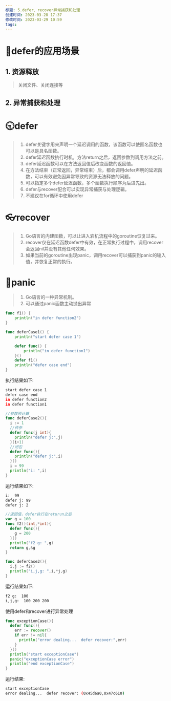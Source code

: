 ```yaml
---
标题: 5.defer、recover异常捕获和处理
创建时间: 2023-03-28 17:37
修改时间: 2023-03-29 10:59
tags: 
---
```



# 🥏defer的应用场景
## 1. 资源释放
> 关闭文件、关闭连接等
## 2. 异常捕获和处理

# 🕤defer
>1. defer关键字用来声明一个延迟调用的函数，该函数可以使匿名函数也可以是具名函数。
>2. defer延迟函数执行时机，方法return之后，返回参数到调用方法之前。
>3. defer延迟函数可以在方法返回值后改变函数的返回值。
>4. 在方法结束（正常返回，异常结束）后，都会调用defer声明的延迟函数，可以有效避免因异常导致的资源无法释放的问题。
>5. 可以指定多个defer延迟函数，多个函数执行顺序为后进先出。
>6. defer与recover配合可以实现异常捕获与处理逻辑。
>7. 不建议在for循环中使用defer

# 👓recover
>1. Go语言的内建函数，可以让进入宕机流程中的goroutine恢复过来。
>2. recover仅在延迟函数defer中有效，在正常执行过程中，调用recover会返回nil并没有其他任何效果。
>3. 如果当前的goroutine出现panic，调用recover可以捕获到panic的输入值，并恢复正常的执行。

# 🚨panic
>1. Go语言的一种异常机制。
>2. 可以通过panic函数主动抛出异常

```go
func f1() {
	println("in defer function2")
}

func deferCase1() {
	println("start defer case 1")

	defer func() {
		println("in defer function1")
	}()
	defer f1()
	println("defer case end")
}
```
执行结果如下:
```sh
start defer case 1
defer case end
in defer function2
in defer function1
```

```go
//参数预计算
func deferCase2(){
  i := 1 
  //传参
  defer func(j int){
    println("defer j:",j)
  }(i+1)
  //闭包
  defer func(){
    println("defer j:",i)
  }()
  i = 99
  println("i: ",i)
}
```
运行结果如下:
```sh
i:  99
defer j: 99
defer j: 2
```

```go
//返回值，defer执行在returun之后
var g = 100
func f2()(int,*int){
  defer func(){
    g = 200
  }()
  println("f2 g: ",g)
  return g,&g
}

func deferCase3(){
  i,j := f2()
  println("i,j,g: ",i,*j,g)
}
```
运行结果如下:
```sh
f2 g:  100
i,j,g:  100 200 200
```

使用defer和recover进行异常处理
```go
func exceptionCase(){
  defer func(){
    err := recover()
    if err != nil{
      println("error dealing...  defer recover:",err)
    }
  }()
  println("start exceptionCase")
  panic("exceptionCase error")
  println("end exceptionCase")
}
```
运行结果:
```sh
start exceptionCase
error dealing...  defer recover: (0x45d6a0,0x47c610)
```
